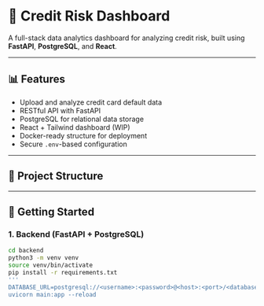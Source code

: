 # 🧠 Credit Risk Dashboard

A full-stack data analytics dashboard for analyzing credit risk, built using **FastAPI**, **PostgreSQL**, and **React**.

---

## 📊 Features

- Upload and analyze credit card default data
- RESTful API with FastAPI
- PostgreSQL for relational data storage
- React + Tailwind dashboard (WIP)
- Docker-ready structure for deployment
- Secure `.env`-based configuration

---

## 📁 Project Structure


---

## 🚀 Getting Started

### 1. Backend (FastAPI + PostgreSQL)

```bash
cd backend
python3 -m venv venv
source venv/bin/activate
pip install -r requirements.txt
'''
DATABASE_URL=postgresql://<username>:<password>@<host>:<port>/<database>
uvicorn main:app --reload


